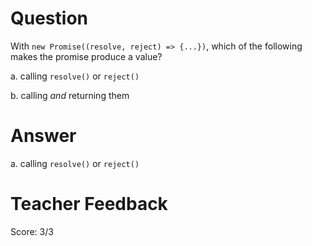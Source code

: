 # Question
With `new Promise((resolve, reject) => {...})`, which of the following makes the promise produce a value?

a. calling `resolve()` or `reject()`

b. calling *and* returning them

# Answer
a. calling `resolve()` or `reject()`

# Teacher Feedback
Score: 3/3
